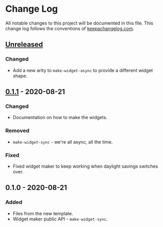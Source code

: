 # Change Log
All notable changes to this project will be documented in this file. This change log follows the conventions of [keepachangelog.com](http://keepachangelog.com/).

## [Unreleased]
### Changed
- Add a new arity to `make-widget-async` to provide a different widget shape.

## [0.1.1] - 2020-08-21
### Changed
- Documentation on how to make the widgets.

### Removed
- `make-widget-sync` - we're all async, all the time.

### Fixed
- Fixed widget maker to keep working when daylight savings switches over.

## 0.1.0 - 2020-08-21
### Added
- Files from the new template.
- Widget maker public API - `make-widget-sync`.

[Unreleased]: https://github.com/your-name/busboy/compare/0.1.1...HEAD
[0.1.1]: https://github.com/your-name/busboy/compare/0.1.0...0.1.1
